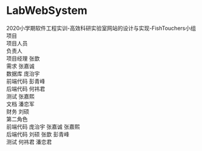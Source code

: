 # LabWebSystem
2020小学期软件工程实训-高效科研实验室网站的设计与实现-FishTouchers小组项目  
项目人员  
负责人  
项目经理  张歆  
需求  张嘉诚  
数据库  庞治宇  
前端代码  彭青峰  
后端代码  何祎君  
测试  张嘉熙  
文档  潘恋军  
财务  刘硕  
第二角色  
前端代码  庞治宇  张嘉诚  张嘉熙  
后端代码  刘硕  张歆  彭青峰  
测试  何祎君  潘恋君  

